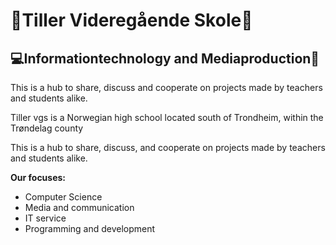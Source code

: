 # 🏫Tiller Videregående Skole🏫
## 💻Informationtechnology and Mediaproduction🎥

This is a hub to share, discuss and cooperate on projects made by teachers and students alike.

Tiller vgs is a Norwegian high school located south of Trondheim, within the Trøndelag county

This is a hub to share, discuss, and cooperate on projects made by teachers and students alike.

**Our focuses:**
- Computer Science
- Media and communication
- IT service
- Programming and development
